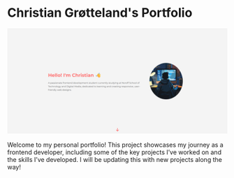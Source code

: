 # Christian Grøtteland's Portfolio
![Project Screenshot](images/portfolio.png)

Welcome to my personal portfolio! This project showcases my journey as a frontend developer, including some of the key projects I’ve worked on and the skills I’ve developed.
I will be updating this with new projects along the way!
